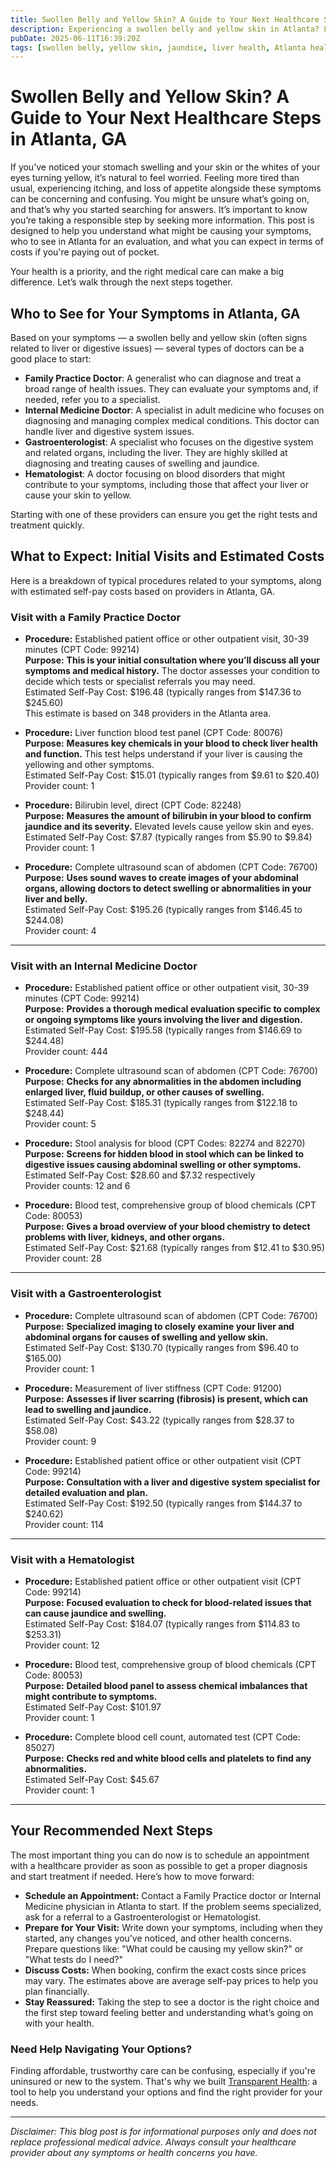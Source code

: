 ```yaml
---
title: Swollen Belly and Yellow Skin? A Guide to Your Next Healthcare Steps in Atlanta, GA  
description: Experiencing a swollen belly and yellow skin in Atlanta? Learn who to see, typical procedures, and estimated costs to get the care you need.  
pubDate: 2025-06-11T16:39:20Z
tags: [swollen belly, yellow skin, jaundice, liver health, Atlanta healthcare, gastroenterology, internal medicine, family practice, hematology]  
---
```


# Swollen Belly and Yellow Skin? A Guide to Your Next Healthcare Steps in Atlanta, GA

If you’ve noticed your stomach swelling and your skin or the whites of your eyes turning yellow, it’s natural to feel worried. Feeling more tired than usual, experiencing itching, and loss of appetite alongside these symptoms can be concerning and confusing. You might be unsure what’s going on, and that’s why you started searching for answers. It’s important to know you’re taking a responsible step by seeking more information. This post is designed to help you understand what might be causing your symptoms, who to see in Atlanta for an evaluation, and what you can expect in terms of costs if you're paying out of pocket.

Your health is a priority, and the right medical care can make a big difference. Let’s walk through the next steps together.

## Who to See for Your Symptoms in Atlanta, GA

Based on your symptoms — a swollen belly and yellow skin (often signs related to liver or digestive issues) — several types of doctors can be a good place to start:

- **Family Practice Doctor**: A generalist who can diagnose and treat a broad range of health issues. They can evaluate your symptoms and, if needed, refer you to a specialist.
- **Internal Medicine Doctor**: A specialist in adult medicine who focuses on diagnosing and managing complex medical conditions. This doctor can handle liver and digestive system issues.
- **Gastroenterologist**: A specialist who focuses on the digestive system and related organs, including the liver. They are highly skilled at diagnosing and treating causes of swelling and jaundice.
- **Hematologist**: A doctor focusing on blood disorders that might contribute to your symptoms, including those that affect your liver or cause your skin to yellow.

Starting with one of these providers can ensure you get the right tests and treatment quickly.

## What to Expect: Initial Visits and Estimated Costs

Here is a breakdown of typical procedures related to your symptoms, along with estimated self-pay costs based on providers in Atlanta, GA.

### Visit with a Family Practice Doctor

- **Procedure:** Established patient office or other outpatient visit, 30-39 minutes (CPT Code: 99214)  
  **Purpose:** **This is your initial consultation where you’ll discuss all your symptoms and medical history.** The doctor assesses your condition to decide which tests or specialist referrals you may need.  
  Estimated Self-Pay Cost: $196.48 (typically ranges from $147.36 to $245.60)  
  This estimate is based on 348 providers in the Atlanta area.

- **Procedure:** Liver function blood test panel (CPT Code: 80076)  
  **Purpose:** **Measures key chemicals in your blood to check liver health and function.** This test helps understand if your liver is causing the yellowing and other symptoms.  
  Estimated Self-Pay Cost: $15.01 (typically ranges from $9.61 to $20.40)  
  Provider count: 1

- **Procedure:** Bilirubin level, direct (CPT Code: 82248)  
  **Purpose:** **Measures the amount of bilirubin in your blood to confirm jaundice and its severity.** Elevated levels cause yellow skin and eyes.  
  Estimated Self-Pay Cost: $7.87 (typically ranges from $5.90 to $9.84)  
  Provider count: 1

- **Procedure:** Complete ultrasound scan of abdomen (CPT Code: 76700)  
  **Purpose:** **Uses sound waves to create images of your abdominal organs, allowing doctors to detect swelling or abnormalities in your liver and belly.**  
  Estimated Self-Pay Cost: $195.26 (typically ranges from $146.45 to $244.08)  
  Provider count: 4

---

### Visit with an Internal Medicine Doctor

- **Procedure:** Established patient office or other outpatient visit, 30-39 minutes (CPT Code: 99214)  
  **Purpose:** **Provides a thorough medical evaluation specific to complex or ongoing symptoms like yours involving the liver and digestion.**  
  Estimated Self-Pay Cost: $195.58 (typically ranges from $146.69 to $244.48)  
  Provider count: 444

- **Procedure:** Complete ultrasound scan of abdomen (CPT Code: 76700)  
  **Purpose:** **Checks for any abnormalities in the abdomen including enlarged liver, fluid buildup, or other causes of swelling.**  
  Estimated Self-Pay Cost: $185.31 (typically ranges from $122.18 to $248.44)  
  Provider count: 5

- **Procedure:** Stool analysis for blood (CPT Codes: 82274 and 82270)  
  **Purpose:** **Screens for hidden blood in stool which can be linked to digestive issues causing abdominal swelling or other symptoms.**  
  Estimated Self-Pay Cost: $28.60 and $7.32 respectively  
  Provider counts: 12 and 6

- **Procedure:** Blood test, comprehensive group of blood chemicals (CPT Code: 80053)  
  **Purpose:** **Gives a broad overview of your blood chemistry to detect problems with liver, kidneys, and other organs.**  
  Estimated Self-Pay Cost: $21.68 (typically ranges from $12.41 to $30.95)  
  Provider count: 28

---

### Visit with a Gastroenterologist

- **Procedure:** Complete ultrasound scan of abdomen (CPT Code: 76700)  
  **Purpose:** **Specialized imaging to closely examine your liver and abdominal organs for causes of swelling and yellow skin.**  
  Estimated Self-Pay Cost: $130.70 (typically ranges from $96.40 to $165.00)  
  Provider count: 1

- **Procedure:** Measurement of liver stiffness (CPT Code: 91200)  
  **Purpose:** **Assesses if liver scarring (fibrosis) is present, which can lead to swelling and jaundice.**  
  Estimated Self-Pay Cost: $43.22 (typically ranges from $28.37 to $58.08)  
  Provider count: 9

- **Procedure:** Established patient office or other outpatient visit (CPT Code: 99214)  
  **Purpose:** **Consultation with a liver and digestive system specialist for detailed evaluation and plan.**  
  Estimated Self-Pay Cost: $192.50 (typically ranges from $144.37 to $240.62)  
  Provider count: 114

---

### Visit with a Hematologist

- **Procedure:** Established patient office or other outpatient visit (CPT Code: 99214)  
  **Purpose:** **Focused evaluation to check for blood-related issues that can cause jaundice and swelling.**  
  Estimated Self-Pay Cost: $184.07 (typically ranges from $114.83 to $253.31)  
  Provider count: 12

- **Procedure:** Blood test, comprehensive group of blood chemicals (CPT Code: 80053)  
  **Purpose:** **Detailed blood panel to assess chemical imbalances that might contribute to symptoms.**  
  Estimated Self-Pay Cost: $101.97  
  Provider count: 1

- **Procedure:** Complete blood cell count, automated test (CPT Code: 85027)  
  **Purpose:** **Checks red and white blood cells and platelets to find any abnormalities.**  
  Estimated Self-Pay Cost: $45.67  
  Provider count: 1

---

## Your Recommended Next Steps

The most important thing you can do now is to schedule an appointment with a healthcare provider as soon as possible to get a proper diagnosis and start treatment if needed. Here’s how to move forward:

- **Schedule an Appointment:** Contact a Family Practice doctor or Internal Medicine physician in Atlanta to start. If the problem seems specialized, ask for a referral to a Gastroenterologist or Hematologist.
- **Prepare for Your Visit:** Write down your symptoms, including when they started, any changes you’ve noticed, and other health concerns. Prepare questions like: "What could be causing my yellow skin?" or "What tests do I need?"
- **Discuss Costs:** When booking, confirm the exact costs since prices may vary. The estimates above are average self-pay prices to help you plan financially.
- **Stay Reassured:** Taking the step to see a doctor is the right choice and the first step toward feeling better and understanding what’s going on with your health.

### Need Help Navigating Your Options?

Finding affordable, trustworthy care can be confusing, especially if you're uninsured or new to the system. That's why we built [Transparent Health](https://transparenthealth.ai): a tool to help you understand your options and find the right provider for your needs. 

---

*Disclaimer: This blog post is for informational purposes only and does not replace professional medical advice. Always consult your healthcare provider about any symptoms or health concerns you have.*